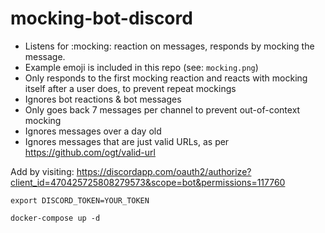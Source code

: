 # mocking-bot-discord

- Listens for :mocking: reaction on messages, responds by mocking the message.
- Example emoji is included in this repo (see: `mocking.png`)
- Only responds to the first mocking reaction and reacts with mocking itself after a user does, to prevent repeat mockings
- Ignores bot reactions & bot messages
- Only goes back 7 messages per channel to prevent out-of-context mocking
- Ignores messages over a day old
- Ignores messages that are just valid URLs, as per https://github.com/ogt/valid-url

Add by visiting: https://discordapp.com/oauth2/authorize?client_id=470425725808279573&scope=bot&permissions=117760

`export DISCORD_TOKEN=YOUR_TOKEN`

`docker-compose up -d`
